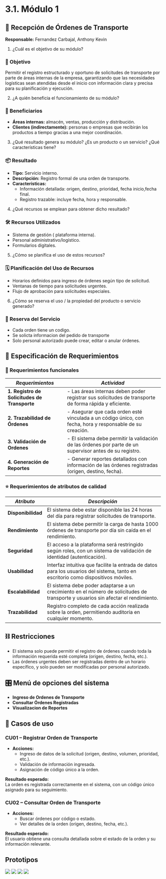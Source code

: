 # 3.1. Módulo 1

## 🧩 Recepción de Órdenes de Transporte  
**Responsable:** Fernandez Carbajal, Anthony Kevin  
1. ¿Cuál es el objetivo de su módulo?
### 🎯 Objetivo  
Permitir el registro estructurado y oportuno de solicitudes de transporte por parte de áreas internas de la empresa, garantizando que las necesidades logísticas sean atendidas desde el inicio con información clara y precisa para su planificación y ejecución.

2. ¿A quién beneficia el funcionamiento de su módulo?
### 👥 Beneficiarios  
- **Áreas internas:** almacén, ventas, producción y distribución.  
- **Clientes (indirectamente):** personas o empresas que recibirán los productos a tiempo gracias a una mejor coordinación.
  
3. ¿Qué resultado genera su módulo? ¿Es un producto o un servicio? ¿Qué características tiene?
### 📦 Resultado  
- **Tipo:** Servicio interno.  
- **Descripción:** Registro formal de una orden de transporte.  
- **Características:**
  - Información detallada: origen, destino, prioridad, fecha inicio,fecha final.
  - Registro trazable: incluye fecha, hora y responsable.

4. ¿Qué recursos se emplean para obtener dicho resultado?
### 🛠️ Recursos Utilizados  
- Sistema de gestión ( plataforma interna).  
- Personal administrativo/logístico.  
- Formularios digitales. 

5. ¿Cómo se planifica el uso de estos recursos?
### 🗓️ Planificación del Uso de Recursos  
- Horarios definidos para ingreso de órdenes según tipo de solicitud.  
- Ventanas de tiempo para solicitudes urgentes.  
- Flujo de aprobación para solicitudes especiales. 

6. ¿Cómo se reserva el uso / la propiedad del producto o servicio generado?
### 🔐 Reserva del Servicio  
- Cada orden tiene un codigo.
- Se solicta informacion del pedido de transporte 
- Solo personal autorizado puede crear, editar o anular órdenes. 


## 📐 Especificación de Requerimientos

### 🔧 Requerimientos funcionales

| *Requerimientos*                                    | *Actividad*                                                                 |
|------------------------------------------------|-------------------------------------------------------------------------------|
| **1. Registro de Solicitudes de Transporte** | - Las áreas internas deben poder registrar sus solicitudes de transporte de forma rápida y eficiente. |
| **2. Trazabilidad de Órdenes**               | - Asegurar que cada orden esté vinculada a un código único, con fecha, hora y responsable de su creación. |
| **3. Validación de Ordenes**                     | - El sistema debe permitir la validación de las órdenes por parte de un supervisor antes de su registro. |
| **4. Generación de Reportes**    | - Generar reportes detallados con información de las órdenes registradas (origen, destino, fecha). |

### ⭐ Requerimientos de atributos de calidad

| *Atributo*         | *Descripción*                                                                               |
|--------------------|---------------------------------------------------------------------------------------------|
| **Disponibilidad** | El sistema debe estar disponible las 24 horas del día para registrar solicitudes de transporte. |
| **Rendimiento**    | El sistema debe permitir la carga de hasta 1000 órdenes de transporte por día sin caída en el rendimiento. |
| **Seguridad**      | El acceso a la plataforma será restringido según roles, con un sistema de validación de identidad (autenticación). |
| **Usabilidad**     | Interfaz intuitiva que facilite la entrada de datos para los usuarios del sistema, tanto en escritorio como dispositivos móviles. |
| **Escalabilidad**  | El sistema debe poder adaptarse a un crecimiento en el número de solicitudes de transporte y usuarios sin afectar el rendimiento. |
| **Trazabilidad**   | Registro completo de cada acción realizada sobre la orden, permitiendo auditoría en cualquier momento. |

## ⛓️ Restricciones
- El sistema solo puede permitir el registro de órdenes cuando toda la información requerida esté completa (origen, destino, fecha, etc.).
- Las órdenes urgentes deben ser registradas dentro de un horario específico, y solo pueden ser modificadas por personal autorizado.
  
## 🎛️ Menú de opciones del sistema 

- **Ingreso de Ordenes de Transporte**  
- **Consultar Órdenes Registradas**  
- **Visualizacion de Reportes**  

## 📄 Casos de uso 

### CU01 – Registrar Orden de Transporte
- **Acciones:**  
  - Ingreso de datos de la solicitud (origen, destino, volumen, prioridad, etc.).  
  - Validación de información ingresada.
  - Asignación de código único a la orden.

**Resultado esperado:**  
La orden es registrada correctamente en el sistema, con un código único asignado para su seguimiento.

### CU02 – Consultar Orden de Transporte
- **Acciones:**  
  - Buscar órdenes por código o estado.  
  - Ver detalles de la orden (origen, destino, fecha, etc.).

**Resultado esperado:**  
El usuario obtiene una consulta detallada sobre el estado de la orden y su información relevante.

## Prototipos

<img src="1.png" />
<img src="2.png" />
<img src="3.png" />
<img src="4.png" />

